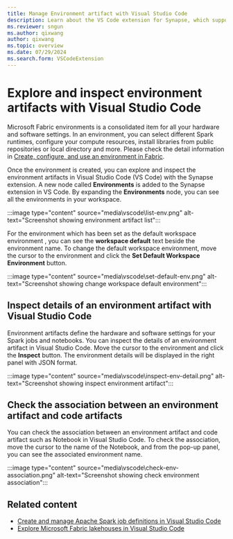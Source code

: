 ```yaml
---
title: Manage Environment artifact with Visual Studio Code
description: Learn about the VS Code extension for Synapse, which supports manage the environment artifacts in Fabric.
ms.reviewer: sngun
ms.author: qixwang
author: qixwang
ms.topic: overview
ms.date: 07/29/2024
ms.search.form: VSCodeExtension
---
```


# Explore and inspect environment artifacts with Visual Studio Code

Microsoft Fabric environments is a consolidated item for all your hardware and software settings. In an environment, you can select different Spark runtimes, configure your compute resources, install libraries from public repositories or local directory and more. Please check the detail information in [Create, configure, and use an environment in Fabric](create-and-use-environment.md).

Once the environment is created, you can explore and inspect the environment artifacts in Visual Studio Code (VS Code) with the Synapse extension. A new node called **Environments** is added to the Synapse extension in VS Code. By expanding the **Environments** node, you can see all the environments in your workspace.

:::image type="content" source="media\vscode\list-env.png" alt-text="Screenshot showing environment artifact list":::

For the environment which has been set as the default workspace environment , you can see the **workspace default** text beside the environment name. To change the default workspace environment, move the cursor to the environment and click the **Set Default Workspace Environment** button.

:::image type="content" source="media\vscode\set-default-env.png" alt-text="Screenshot showing change workspace default environment":::

## Inspect details of an environment artifact with Visual Studio Code 

Environment artifacts define the hardware and software settings for your Spark jobs and notebooks. You can inspect the details of an environment artifact in Visual Studio Code. Move the cursor to the environment and click the **Inspect** button. The environment details will be displayed in the right panel with JSON format.

:::image type="content" source="media\vscode\inspect-env-detail.png" alt-text="Screenshot showing inspect environment artifact":::

## Check the association between an environment artifact and code artifacts

You can check the association between an environment artifact and code artifact such as Notebook in Visual Studio Code. To check the association, move the cursor to the name of the Notebook, and from the pop-up panel, you can see the associated environment name.

:::image type="content" source="media\vscode\check-env-association.png" alt-text="Screenshot showing check environment association"::: 

## Related content

- [Create and manage Apache Spark job definitions in Visual Studio Code](author-sjd-with-vs-code.md)
- [Explore Microsoft Fabric lakehouses in Visual Studio Code](explore-lakehouse-with-vs-code.md)
